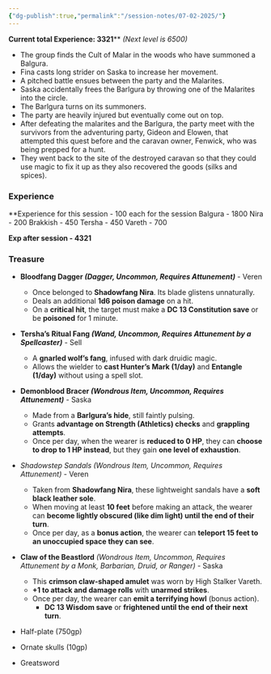 ```yaml
---
{"dg-publish":true,"permalink":"/session-notes/07-02-2025/"}
---
```


**Current total Experience: 3321**** *(Next level is 6500)*

- The group finds the Cult of Malar in the woods who have summoned a Balgura. 
- Fina casts long strider on Saska to increase her movement.
- A pitched battle ensues between the party and the Malarites.
- Saska accidentally frees the Barlgura by throwing one of the Malarites into the circle.
- The Barlgura turns on its summoners.
- The party are heavily injured but eventually come out on top.
- After defeating the malarites and the Barlgura, the party meet with the survivors from the adventuring party, Gideon and Elowen, that attempted this quest before and the caravan owner, Fenwick, who was being prepped for a hunt.
- They went back to the site of the destroyed caravan so that they could use magic to fix it up as they also recovered the goods (silks and spices).

### Experience
**Experience for this session - 
100 each for the session
Balgura - 1800
Nira - 200
Brakkish - 450
Tersha - 450
Vareth - 700

**Exp after session - 4321**

### Treasure
- **Bloodfang Dagger *(Dagger, Uncommon, Requires Attunement)*** - Veren
	- Once belonged to **Shadowfang Nira**. Its blade glistens unnaturally.
	- Deals an additional **1d6 poison damage** on a hit.
	- On a **critical hit**, the target must make a **DC 13 Constitution save** or be **poisoned** for 1 minute.
	
- **Tersha’s Ritual Fang *(Wand, Uncommon, Requires Attunement by a Spellcaster)*** - Sell
	- A **gnarled wolf’s fang**, infused with dark druidic magic.
	- Allows the wielder to **cast Hunter’s Mark (1/day)** and **Entangle (1/day)** without using a spell slot.

- **Demonblood Bracer *(Wondrous Item, Uncommon, Requires Attunement)*** - Saska
	- Made from a **Barlgura’s hide**, still faintly pulsing.
	- Grants **advantage on Strength (Athletics) checks** and **grappling attempts**.
	- Once per day, when the wearer is **reduced to 0 HP**, they can **choose to drop to 1 HP instead**, but they gain **one level of exhaustion**.

- **Shadowstep Sandals *(Wondrous Item, Uncommon, Requires Attunement**)* - Veren
	- Taken from **Shadowfang Nira**, these lightweight sandals have a **soft black leather sole**.
	- When moving at least **10 feet** before making an attack, the wearer can **become lightly obscured (like dim light) until the end of their turn**.
	- Once per day, as a **bonus action**, the wearer can **teleport 15 feet to an unoccupied space they can see**.
	
- **Claw of the Beastlord**  *(Wondrous Item, Uncommon, Requires Attunement by a Monk, Barbarian, Druid, or Ranger)* - Saska
	- This **crimson claw-shaped amulet** was worn by High Stalker Vareth.
	- **+1 to attack and damage rolls** with **unarmed strikes**.
	- Once per day, the wearer can **emit a terrifying howl** (bonus action).
		- **DC 13 Wisdom save** or **frightened until the end of their next turn**.

- Half-plate (750gp)
- Ornate skulls (10gp)
- Greatsword